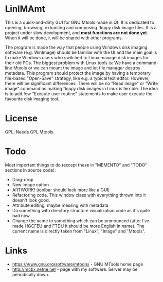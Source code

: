 LinIMAmt
========
This is a quick-and-dirty GUI for GNU Mtools made in Qt. It is dedicated to opening, browsing, extracting and composing 
floppy disk image files. It is a project under slow development, and **most functions are not done yet**. When
it will be done, it will be shared with other programs.

The program is made the way that people using Windows disk imaging software (e.g. WinImage) should be familiar with
the UI and the main goal is to make Windows users who switched to Linux manage disk images for their old PCs.
The biggest problem with Linux tools is: We have a command-line Mtools or we can mount the image and let file
manager destroy metadata. This program should protect the image by having a temporary file-based "Open-Save" strategy, 
like e.g. a typical text editor.
However, there will be significant differences. There will be no "Read image" or "Write image" command
as making floppy disk images in Linux is terrible. The idea is to add few "Execute user routine" statements
to make user execute the favourite disk imaging tool.


License
=====================
GPL. Needs GPL Mtools.

Todo
=========
Most important things to do (except these in "MEMENTO" and "TODO" sections in source code):
 * Drag-drop
 * New image option
 * ARTWORK! (toolbar should look more like a GUI)
 * Refactoring code. This window class with everything thrown into it doesn't look good.
 * Attribute editing, maybe messing with metadata
 * Do something with directory structure visualization code as it's quite bad now.
 * Change the name to something which can be pronounced (after I've made HGCFEU and FTDU it should be more English in name). The current name is directly 
  taken from "Linux", "Image" and "Mtools".


Links
=======

 * https://www.gnu.org/software/mtools/ - GNU MTools home page
 * http://mcbx.netne.net - page with my software. Server may be periodically down.
